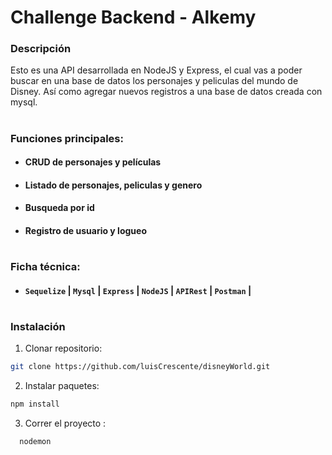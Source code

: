 # Challenge Backend - Alkemy

<h3>Descripción</h3>


Esto es una API desarrollada en NodeJS y Express, el cual vas a poder buscar en una base de datos los personajes y peliculas del mundo de Disney. Así como agregar nuevos registros a una base de datos creada con mysql. 

#

### Funciones principales:
* #### **CRUD de personajes y películas** 
* #### **Listado de personajes, peliculas y genero** 
* #### **Busqueda por id** 
* #### **Registro de usuario y logueo** 

#

### Ficha técnica:

* #### **`Sequelize`** | **`Mysql`** | **`Express`** | **`NodeJS`** | **`APIRest`** | **`Postman`** |

#

### Instalación


1. Clonar repositorio:

```sh
git clone https://github.com/luisCrescente/disneyWorld.git
```

2. Instalar paquetes:

```sh
npm install
```

3. Correr el proyecto :

```sh
  nodemon
```

#
